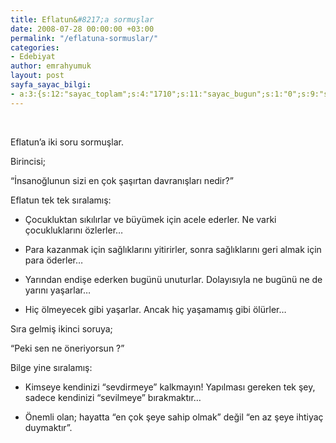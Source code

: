 ```yaml
---
title: Eflatun&#8217;a sormuşlar
date: 2008-07-28 00:00:00 +03:00
permalink: "/eflatuna-sormuslar/"
categories:
- Edebiyat
author: emrahyumuk
layout: post
sayfa_sayac_bilgi:
- a:3:{s:12:"sayac_toplam";s:4:"1710";s:11:"sayac_bugun";s:1:"0";s:9:"son_okuma";s:10:"1363933189";}
---
```


<img class="alignnone" title="eflatun'a sormuşlar" src="http://www.emrahyumuk.com/images/blog/satir.jpg" alt="" width="524" height="17" />

Eflatun&#8217;a iki soru sormuşlar.

Birincisi;

&#8220;İnsanoğlunun sizi en çok şaşırtan davranışları nedir?&#8221;

Eflatun tek tek sıralamış:

- Çocukluktan sıkılırlar ve büyümek için acele ederler. Ne varki çocukluklarını özlerler&#8230;

- Para kazanmak için sağlıklarını yitirirler, sonra sağlıklarını geri almak için para öderler&#8230;

- Yarından endişe ederken bugünü unuturlar. Dolayısıyla ne bugünü ne de yarını yaşarlar&#8230;

- Hiç ölmeyecek gibi yaşarlar. Ancak hiç yaşamamış gibi ölürler&#8230;

Sıra gelmiş ikinci soruya;

<!--more-->

&#8220;Peki sen ne öneriyorsun ?&#8221;

Bilge yine sıralamış:

- Kimseye kendinizi &#8220;sevdirmeye&#8221; kalkmayın! Yapılması gereken tek şey, sadece kendinizi &#8220;sevilmeye&#8221; bırakmaktır&#8230;

- Önemli olan; hayatta &#8220;en çok şeye sahip olmak&#8221; değil &#8220;en az şeye ihtiyaç duymaktır&#8221;.